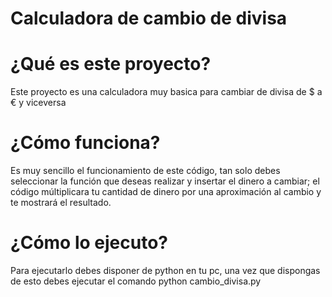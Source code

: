 # Calculadora de cambio de divisa

# ¿Qué es este proyecto?

Este proyecto es una calculadora muy basica para cambiar de divisa de $ a € y viceversa

# ¿Cómo funciona? 

Es muy sencillo el funcionamiento de este código, tan solo debes seleccionar la función que deseas realizar y insertar el dinero a cambiar; el código múltiplicara tu cantidad de dinero por una aproximación al cambio y te mostrará el resultado.

# ¿Cómo lo ejecuto? 

Para ejecutarlo debes disponer de python en tu pc, una vez que dispongas de esto debes ejecutar el comando python cambio_divisa.py
